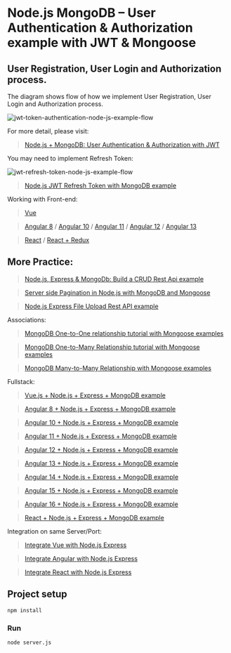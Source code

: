 # Node.js MongoDB – User Authentication & Authorization example with JWT & Mongoose

## User Registration, User Login and Authorization process.
The diagram shows flow of how we implement User Registration, User Login and Authorization process.

![jwt-token-authentication-node-js-example-flow](jwt-token-authentication-node-js-example-flow.png)

For more detail, please visit:
> [Node.js + MongoDB: User Authentication & Authorization with JWT](https://www.hbib.com/node-js-mongodb-auth-jwt/)

You may need to implement Refresh Token:

![jwt-refresh-token-node-js-example-flow](jwt-refresh-token-node-js-example-flow.png)

> [Node.js JWT Refresh Token with MongoDB example](https://www.hbib.com/jwt-refresh-token-node-js-mongodb/)

Working with Front-end:
> [Vue](https://www.hbib.com/jwt-vue-vuex-authentication/)

> [Angular 8](https://www.hbib.com/angular-jwt-authentication/) / [Angular 10](https://www.hbib.com/angular-10-jwt-auth/) / [Angular 11](https://www.hbib.com/angular-11-jwt-auth/) / [Angular 12](https://www.hbib.com/angular-12-jwt-auth/) / [Angular 13](https://www.hbib.com/angular-13-jwt-auth/)

> [React](https://www.hbib.com/react-jwt-auth/) / [React + Redux](https://www.hbib.com/react-redux-jwt-auth/)

## More Practice:
> [Node.js, Express & MongoDb: Build a CRUD Rest Api example](https://www.hbib.com/node-express-mongodb-crud-rest-api/)

> [Server side Pagination in Node.js with MongoDB and Mongoose](https://www.hbib.com/node-js-mongodb-pagination/)

> [Node.js Express File Upload Rest API example](https://www.hbib.com/node-js-express-file-upload/)

Associations:
> [MongoDB One-to-One relationship tutorial with Mongoose examples](https://www.hbib.com/mongoose-one-to-one-relationship-example/)

> [MongoDB One-to-Many Relationship tutorial with Mongoose examples](https://www.hbib.com/mongoose-one-to-many-relationship/)

> [MongoDB Many-to-Many Relationship with Mongoose examples](https://www.hbib.com/mongodb-many-to-many-mongoose/)

Fullstack:
> [Vue.js + Node.js + Express + MongoDB example](https://www.hbib.com/vue-node-express-mongodb-mevn-crud/)

> [Angular 8 + Node.js + Express + MongoDB example](https://www.hbib.com/angular-mongodb-node-express/)

> [Angular 10 + Node.js + Express + MongoDB example](https://www.hbib.com/angular-10-mongodb-node-express/)

> [Angular 11 + Node.js + Express + MongoDB example](https://www.hbib.com/angular-11-mongodb-node-js-express/)

> [Angular 12 + Node.js + Express + MongoDB example](https://www.hbib.com/angular-12-mongodb-node-js-express/)

> [Angular 13 + Node.js + Express + MongoDB example](https://www.hbib.com/mean-stack-crud-example-angular-13/)

> [Angular 14 + Node.js + Express + MongoDB example](https://www.hbib.com/mean-stack-crud-example-angular-14/)

> [Angular 15 + Node.js + Express + MongoDB example](https://www.hbib.com/angular-15-node-js-express-mongodb/)

> [Angular 16 + Node.js + Express + MongoDB example](https://www.hbib.com/angular-16-node-js-express-mongodb/)

> [React + Node.js + Express + MongoDB example](https://www.hbib.com/react-node-express-mongodb-mern-stack/)

Integration on same Server/Port:
> [Integrate Vue with Node.js Express](https://www.hbib.com/serve-vue-app-express/)

> [Integrate Angular with Node.js Express](https://www.hbib.com/integrate-angular-12-node-js/)

> [Integrate React with Node.js Express](https://www.hbib.com/integrate-react-express-same-server-port/)

## Project setup
```
npm install
```

### Run
```
node server.js
```
